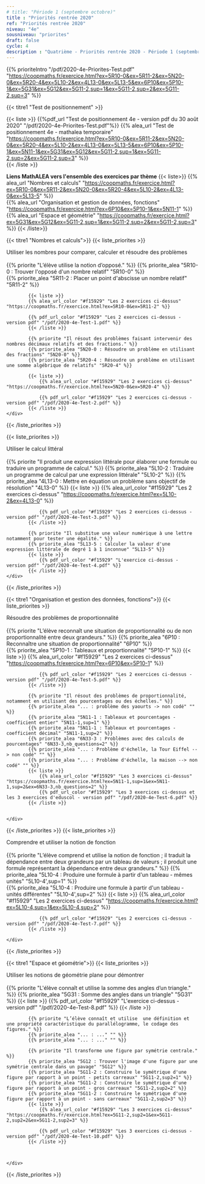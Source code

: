 ```yaml
---
# title: "Période 1 (septembre octobre)"
title : "Priorités rentrée 2020"
ref: "Priorités rentrée 2020"
niveau: "4e"
sousniveau: "priorites"
draft: false
cycle: 4
description : "Quatrième - Priorités rentrée 2020 - Période 1 (septembre octobre)"
---
```

<!-- 
Début de l'url commune 
https://coopmaths.fr/exercice.html?

Tous les exos actuellement dispos
ex=5R10-0&ex=5R11-2&ex=5N20-0&ex=5R20-4&ex=5L10-2&ex=4L13-0&ex=5L13-5&ex=6P10&ex=5P10-1&ex=5N11-1&ex=5G31&ex=5G12&ex=5G11-2,sup=1&ex=5G11-2,sup=2&ex=5G11-2,sup=3

Nombres et calculs
ex=5R10-0&ex=5R11-2&ex=5N20-0&ex=5R20-4&ex=5L10-2&ex=4L13-0&ex=5L13-5

Organisation et gestion de données
ex=6P10&ex=5P10-1&ex=5N11-1

Espace et géométrie
ex=5G31&ex=5G12&ex=5G11-2,sup=1&ex=5G11-2,sup=2&ex=5G11-2,sup=3
 -->

<!-- <h2 class="ui horizontal divider header">Priorités</h2>
<h3 class="ui horizontal divider header">Test de positionnement</h3> -->
{{% prioriteIntro "/pdf/2020-4e-Priorites-Test.pdf" "https://coopmaths.fr/exercice.html?ex=5R10-0&ex=5R11-2&ex=5N20-0&ex=5R20-4&ex=5L10-2&ex=4L13-0&ex=5L13-5&ex=6P10&ex=5P10-1&ex=5G31&ex=5G12&ex=5G11-2,sup=1&ex=5G11-2,sup=2&ex=5G11-2,sup=3"  %}}


{{< titre1 "Test de positionnement" >}}

{{< liste >}}
	{{%pdf_url "Test de positionnement 4e - version pdf du 30 août 2020" "/pdf/2020-4e-Priorites-Test.pdf"%}}
	{{% alea_url "Test de positionnement 4e - mathalea temporaire" "https://coopmaths.fr/exercice.html?ex=5R10-0&ex=5R11-2&ex=5N20-0&ex=5R20-4&ex=5L10-2&ex=4L13-0&ex=5L13-5&ex=6P10&ex=5P10-1&ex=5N11-1&ex=5G31&ex=5G12&ex=5G11-2,sup=1&ex=5G11-2,sup=2&ex=5G11-2,sup=3" %}}	
{{< /liste >}}

**Liens MathALEA vers l'ensemble des exercices par thème**
{{< liste>}}
{{% alea_url "Nombres et calculs" "https://coopmaths.fr/exercice.html?ex=5R10-0&ex=5R11-2&ex=5N20-0&ex=5R20-4&ex=5L10-2&ex=4L13-0&ex=5L13-5" %}}	
{{% alea_url "Organisation et gestion de données, fonctions" "https://coopmaths.fr/exercice.html?ex=6P10&ex=5P10-1&ex=5N11-1" %}}	
{{% alea_url "Espace et géométrie" "https://coopmaths.fr/exercice.html?ex=5G31&ex=5G12&ex=5G11-2,sup=1&ex=5G11-2,sup=2&ex=5G11-2,sup=3" %}}	
{{< /liste>}}

<!-- <h3 class="ui horizontal divider header">Nombres et calculs</h3> -->
{{< titre1 "Nombres et calculs">}}
{{< liste_priorites >}}
	<div class="item">
		<i class="large black chevron circle right icon"></i>
		<div class="header content">Utiliser les nombres pour comparer, calculer et résoudre des problèmes</div>	
			{{% priorite "L’élève utilise la notion d’opposé." %}}
			{{% priorite_alea "5R10-0 : Trouver l'opposé d'un nombre relatif" "5R10-0" %}}	
			{{% priorite_alea "5R11-2 : Placer un point d'abscisse un nombre relatif" "5R11-2" %}}	

			{{< liste >}}
			{{% alea_url_color "#f15929" "Les 2 exercices ci-dessus" "https://coopmaths.fr/exercice.html?ex=5R10-0&ex=5R11-2" %}}	

			{{% pdf_url_color "#f15929" "Les 2 exercices ci-dessus - version pdf" "/pdf/2020-4e-Test-1.pdf" %}}
			{{< /liste >}}

			{{% priorite "Il résout des problèmes faisant intervenir des nombres décimaux relatifs et des fractions." %}}
			{{% priorite_alea "5N20-0 : Résoudre un problème en utilisant des fractions" "5N20-0" %}}			
			{{% priorite_alea "5R20-4 : Résoudre un problème en utilisant une somme algébrique de relatifs" "5R20-4" %}}

			{{< liste >}}
				{{% alea_url_color "#f15929" "Les 2 exercices ci-dessus" "https://coopmaths.fr/exercice.html?ex=5N20-0&ex=5R20-4" %}}

				{{% pdf_url_color "#f15929" "Les 2 exercices ci-dessus - version pdf" "/pdf/2020-4e-Test-2.pdf" %}}
			{{< /liste >}}
	</div>	
{{< /liste_priorites >}}

{{< liste_priorites >}}
	<div class="item">
		<i class="large black chevron circle right icon"></i>
		<div class="header content">Utiliser le calcul littéral</div>	
			{{% priorite "Il produit une expression littérale pour élaborer une formule ou traduire un programme de calcul." %}}
			{{% priorite_alea "5L10-2 : Traduire un programme de calcul par une expression littérale" "5L10-2" %}}
			{{% priorite_alea "4L13-0 : Mettre en équation un problème sans objectif de résolution" "4L13-0" %}}
			{{< liste >}}
				{{% alea_url_color "#f15929" "Les 2 exercices ci-dessus" "https://coopmaths.fr/exercice.html?ex=5L10-2&ex=4L13-0" %}}

				{{% pdf_url_color "#f15929" "Les 2 exercices ci-dessus - version pdf" "/pdf/2020-4e-Test-3.pdf" %}}
			{{< /liste >}}

			{{% priorite "Il substitue une valeur numérique à une lettre notamment pour tester une égalité." %}}
			{{% priorite_alea "5L13-5 : Calculer la valeur d'une expression littérale de degré 1 à 1 inconnue" "5L13-5" %}}		
			{{< liste >}}
				{{% pdf_url_color "#f15929" "L'exercice ci-dessus - version pdf" "/pdf/2020-4e-Test-4.pdf" %}}
			{{< /liste >}}		
	</div>	
{{< /liste_priorites >}}


<!-- <h3 class="ui horizontal divider header">Organisation et gestion des données, fonctions.</h3> -->
{{< titre1 "Organisation et gestion des données, fonctions">}}
{{< liste_priorites >}}
	<div class="item">
		<i class="large black chevron circle right icon"></i>
		<div class="header content">Résoudre des problèmes de proportionnalité</div>	
			{{% priorite "L’élève reconnaît une situation de proportionnalité ou de non proportionnalité entre deux grandeurs." %}}
			{{% priorite_alea "6P10 : Reconnaître une situation de proportionnalité" "6P10" %}}			
			{{% priorite_alea "5P10-1 : Tableaux et proportionnalité" "5P10-1" %}}
			{{< liste >}}
				{{% alea_url_color "#f15929" "Les 2 exercices ci-dessus" "https://coopmaths.fr/exercice.html?ex=6P10&ex=5P10-1" %}}

				{{% pdf_url_color "#f15929" "Les 2 exercices ci-dessus - version pdf" "/pdf/2020-4e-Test-5.pdf" %}}
			{{< /liste >}}

			{{% priorite "Il résout des problèmes de proportionnalité, notamment en utilisant des pourcentages ou des échelles." %}}
			{{% priorite_alea "... : problème des yaourts -> non codé" "" %}}
			{{% priorite_alea "5N11-1 : Tableaux et pourcentages - coefficient entier" "5N11-1,sup=1" %}}			
			{{% priorite_alea "5N11-1 : Tableaux et pourcentages - coefficient décimal" "5N11-1,sup=2" %}}			
			{{% priorite_alea "6N33-3 : Problèmes avec des calculs de pourcentages" "6N33-3,nb_questions=2" %}}			
			{{% priorite_alea "... : Problème d'échelle, la Tour Eiffel --> non codé" "" %}}						
			{{% priorite_alea "... : Problème d'échelle, la maison --> non codé" "" %}}
			{{< liste >}}
				{{% alea_url_color "#f15929" "Les 3 exercices ci-dessus" "https://coopmaths.fr/exercice.html?ex=5N11-1,sup=1&ex=5N11-1,sup=2&ex=6N33-3,nb_questions=2" %}}
				{{% pdf_url_color "#f15929" "Les 3 exercices ci-dessus et les 3 exercices d'eduscol - version pdf" "/pdf/2020-4e-Test-6.pdf" %}}
			{{< /liste >}}
			

	</div>	
{{< /liste_priorites >}}
{{< liste_priorites >}}
	<div class="item">
		<i class="large black chevron circle right icon"></i>
		<div class="header content">Comprendre et utiliser la notion de fonction</div>	
			{{% priorite "L’élève comprend et utilise la notion de fonction ; il traduit la dépendance entre deux grandeurs par un tableau de valeurs ; il produit une formule représentant la dépendance entre deux grandeurs." %}}
			{{% priorite_alea "5L10-4 : Produire une formule à partir d'un tableau - mêmes unités" "5L10-4',sup=1" %}}			
			{{% priorite_alea "5L10-4 : Produire une formule à partir d'un tableau - unités différentes" "5L10-4',sup=2" %}}
			{{< liste >}}
				{{% alea_url_color "#f15929" "Les 2 exercices ci-dessus" "https://coopmaths.fr/exercice.html?ex=5L10-4,sup=1&ex=5L10-4,sup=2" %}}

				{{% pdf_url_color "#f15929" "Les 2 exercices ci-dessus - version pdf" "/pdf/2020-4e-Test-7.pdf" %}}
			{{< /liste >}}			

	</div>	
{{< /liste_priorites >}}

<!-- <h3 class="ui horizontal divider header">Espace et géométrie</h3> -->
{{< titre1 "Espace et géométrie">}}
{{< liste_priorites >}}
	<div class="item">
		<i class="large black chevron circle right icon"></i>
		<div class="header content">Utiliser les notions de géométrie plane pour démontrer</div>	
			{{% priorite "L'élève connaît et utilise la somme des angles d’un triangle." %}}
			{{% priorite_alea "5G31 : Somme des angles dans un triangle" "5G31" %}}	
			{{< liste >}}
				{{% pdf_url_color "#f15929" "L'exercice ci-dessus - version pdf" "/pdf/2020-4e-Test-8.pdf" %}}
			{{< /liste >}}					

			{{% priorite "L’élève connaît et utilise  une définition et une propriété caractéristique du parallélogramme, le codage des figures." %}}
			{{% priorite_alea "... : ..." "" %}}	
			{{% priorite_alea "... : ..." "" %}}			

			{{% priorite "Il transforme une figure par symétrie centrale." %}}
			{{% priorite_alea "5G12 : Trouver l'image d'une figure par une symétrie centrale dans un pavage" "5G12" %}}
			{{% priorite_alea "5G11-2 : Construire le symétrique d'une figure par rapport à un point - petits carreaux" "5G11-2,sup2=1" %}}						
			{{% priorite_alea "5G11-2 : Construire le symétrique d'une figure par rapport à un point - gros carreaux" "5G11-2,sup2=2" %}}
			{{% priorite_alea "5G11-2 : Construire le symétrique d'une figure par rapport à un point - sans carreaux" "5G11-2,sup2=3" %}}	
			{{< liste >}}
				{{% alea_url_color "#f15929" "Les 3 exercices ci-dessus" "https://coopmaths.fr/exercice.html?ex=5G11-2,sup2=1&ex=5G11-2,sup2=2&ex=5G11-2,sup2=3" %}}

				{{% pdf_url_color "#f15929" "Les 3 exercices ci-dessus - version pdf" "/pdf/2020-4e-Test-10.pdf" %}}
			{{< /liste >}}					
						


	</div>	
{{< /liste_priorites >}}

<!-- {{< liste_exercices >}}
	{{% alea_url "..." "" %}}
	{{% alea "..." "" %}}
{{< /liste_exercices >}}



{{< titre "Compléments numériques" >}}

{{< liste >}}
{{< /liste >}} -->